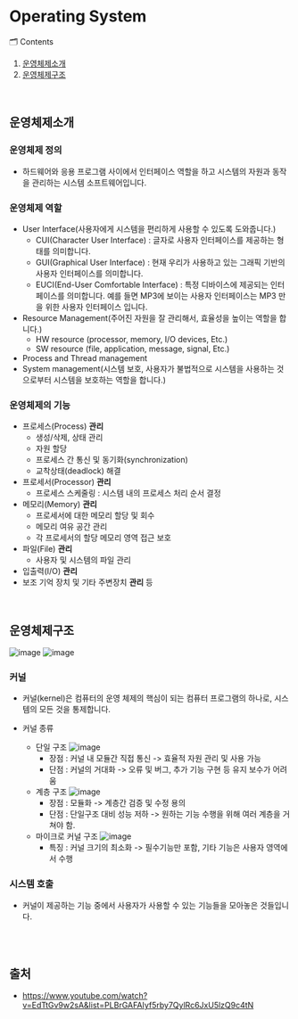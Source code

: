 # Operating System

🗂 Contents

1. [운영체제소개](#-운영체제소개)
2. [운영체제구조](#-운영체제구조)

<br>

## 운영체제소개


### 운영체제 정의
- 하드웨어와 응용 프로그램 사이에서 인터페이스 역할을 하고 시스템의 자원과 동작을 관리하는 시스템 소프트웨어입니다.

### 운영체제 역할
- User Interface(사용자에게 시스템을 편리하게 사용할 수 있도록 도와줍니다.)
    - CUI(Character User Interface) : 글자로 사용자 인터페이스를 제공하는 형태를 의미합니다.
    - GUI(Graphical User Interface) : 현재 우리가 사용하고 있는 그래픽 기반의 사용자 인터페이스를 의미합니다. 
    - EUCI(End-User Comfortable Interface) : 특정 디바이스에 제공되는 인터페이스를 의미합니다. 예를 들면 MP3에 보이는 사용자 인터페이스는 MP3 만을 위한 사용자 인터페이스 입니다. 
- Resource Management(주어진 자원을 잘 관리해서, 효율성을 높이는 역할을 합니다.)
    - HW resource (processor, memory, I/O devices, Etc.)
    - SW resource (file, application, message, signal, Etc.)
- Process and Thread management
- System management(시스템 보호, 사용자가 불법적으로 시스템을 사용하는 것으로부터 시스템을 보호하는 역할을 합니다.)

### 운영체제의 기능
- 프로세스(Process) <b>관리</b> 
    - 생성/삭제, 상태 관리
    - 자원 할당
    - 프로세스 간 통신 및 동기화(synchronization)
    - 교착상태(deadlock) 해결
- 프로세서(Processor) <b>관리</b>
    - 프로세스 스케줄링 : 시스템 내의 프로세스 처리 순서 결정
- 메모리(Memory) <b>관리</b>
    - 프로세서에 대한 메모리 할당 및 회수
    - 메모리 여유 공간 관리
    - 각 프로세서의 할당 메모리 영역 접근 보호
- 파일(File) <b>관리</b>
    - 사용자 및 시스템의 파일 관리
- 입출력(I/O) <b>관리</b>
- 보조 기억 장치 및 기타 주변장치 <b>관리</b> 등




<br>

## 운영체제구조

![image](https://user-images.githubusercontent.com/88185304/147988857-99e207d1-7755-43d7-aa92-a34a69a91877.png)
![image](https://user-images.githubusercontent.com/88185304/147992446-226ee454-d54b-42a9-9d9c-10a0f87d192d.png)

### 커널
-  커널(kernel)은 컴퓨터의 운영 체제의 핵심이 되는 컴퓨터 프로그램의 하나로, 시스템의 모든 것을 통제합니다.

- 커널 종류
    - 단일 구조
    ![image](https://user-images.githubusercontent.com/88185304/147993086-4c2cd760-f85e-467b-ba9f-fd9ae7e68dc5.png)
        - 장점 : 커널 내 모듈간 직접 통신 -> 효율적 자원 관리 및 사용 가능
        - 단점 : 커널의 거대화 -> 오류 및 버그, 추가 기능 구현 등 유지 보수가 어려움
    - 계층 구조
    ![image](https://user-images.githubusercontent.com/88185304/147993200-ee851b9c-4c82-4167-84ad-cc4595ffd443.png)
        - 장점 : 모듈화 -> 계층간 검증 및 수정 용의
        - 단점 : 단일구조 대비 성능 저하 -> 원하는 기능 수행을 위해 여러 계층을 거쳐야 함.
    - 마이크로 커널 구조
    ![image](https://user-images.githubusercontent.com/88185304/147993259-317dcb41-fad3-4862-833e-d1b664487665.png)
        - 특징 : 커널 크기의 최소화 -> 필수기능만 포함, 기타 기능은 사용자 영역에서 수행
    
### 시스템 호출

- 커널이 제공하는 기능 중에서 사용자가 사용할 수 있는 기능들을 모아놓은 것들입니다.


</br>
</br>

## 출처


- https://www.youtube.com/watch?v=EdTtGv9w2sA&list=PLBrGAFAIyf5rby7QylRc6JxU5lzQ9c4tN